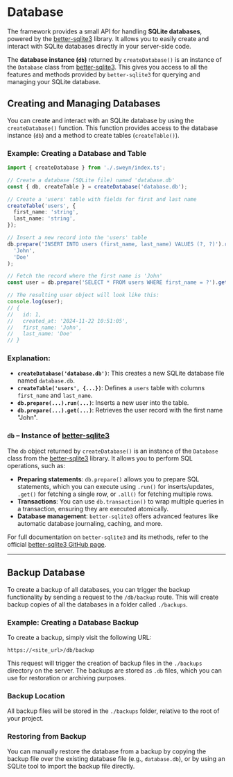 # Database

The framework provides a small API for handling **SQLite databases**, powered by the [better-sqlite3](https://github.com/WiseLibs/better-sqlite3) library. It allows you to easily create and interact with SQLite databases directly in your server-side code.

The **database instance (`db`)** returned by `createDatabase()` is an instance of the `Database` class from [better-sqlite3](https://github.com/WiseLibs/better-sqlite3). This gives you access to all the features and methods provided by `better-sqlite3` for querying and managing your SQLite database.

## Creating and Managing Databases

You can create and interact with an SQLite database by using the `createDatabase()` function. This function provides access to the database instance (`db`) and a method to create tables (`createTable()`).

### Example: Creating a Database and Table

```ts
import { createDatabase } from './.sweyn/index.ts';

// Create a database (SQLite file) named 'database.db'
const { db, createTable } = createDatabase('database.db');

// Create a 'users' table with fields for first and last name
createTable('users', {
  first_name: 'string',
  last_name: 'string',
});

// Insert a new record into the 'users' table
db.prepare('INSERT INTO users (first_name, last_name) VALUES (?, ?)').run(
  'John',
  'Doe'
);

// Fetch the record where the first name is 'John'
const user = db.prepare('SELECT * FROM users WHERE first_name = ?').get('John');

// The resulting user object will look like this:
console.log(user);
// {
//   id: 1,
//   created_at: '2024-11-22 10:51:05',
//   first_name: 'John',
//   last_name: 'Doe'
// }
```

### Explanation:
- **`createDatabase('database.db')`**: This creates a new SQLite database file named `database.db`.
- **`createTable('users', {...})`**: Defines a `users` table with columns `first_name` and `last_name`.
- **`db.prepare(...).run(...)`**: Inserts a new user into the table.
- **`db.prepare(...).get(...)`**: Retrieves the user record with the first name "John".

### `db` – Instance of [better-sqlite3](https://github.com/WiseLibs/better-sqlite3)

The `db` object returned by `createDatabase()` is an instance of the `Database` class from the [better-sqlite3](https://github.com/WiseLibs/better-sqlite3) library. It allows you to perform SQL operations, such as:

- **Preparing statements**: `db.prepare()` allows you to prepare SQL statements, which you can execute using `.run()` for inserts/updates, `.get()` for fetching a single row, or `.all()` for fetching multiple rows.
- **Transactions**: You can use `db.transaction()` to wrap multiple queries in a transaction, ensuring they are executed atomically.
- **Database management**: `better-sqlite3` offers advanced features like automatic database journaling, caching, and more.

For full documentation on `better-sqlite3` and its methods, refer to the official [better-sqlite3 GitHub page](https://github.com/WiseLibs/better-sqlite3).

---

## Backup Database

To create a backup of all databases, you can trigger the backup functionality by sending a request to the `/db/backup` route. This will create backup copies of all the databases in a folder called `./backups`.

### Example: Creating a Database Backup

To create a backup, simply visit the following URL:

```
https://<site_url>/db/backup
```

This request will trigger the creation of backup files in the `./backups` directory on the server. The backups are stored as `.db` files, which you can use for restoration or archiving purposes.

### Backup Location

All backup files will be stored in the `./backups` folder, relative to the root of your project.

### Restoring from Backup

You can manually restore the database from a backup by copying the backup file over the existing database file (e.g., `database.db`), or by using an SQLite tool to import the backup file directly.
